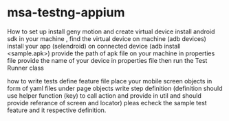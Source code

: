 # msa-testng-appium

How to set up
install geny motion and create virtual device
install android sdk in your machine , find the virtual device on machine (adb devices)
install your app (selendroid) on connected device (adb install <sample.apk>)
provide  the path of apk file on your machine in properties file
provide the name of your device in properties file
then run the Test Runner class

how to write tests
define feature file
place your mobile screen objects in form of yaml files under page objects
write step definition (definition should use helper function (key) to call action and provide in util and should provide referance of screen and locator)
pleas echeck the sample test feature and it respective definition.
